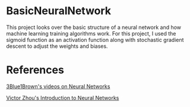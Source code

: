 # BasicNeuralNetwork
This project looks over the basic structure of a neural network and how machine learning training algorithms work. For this project, I used the sigmoid function as an activation function along with stochastic gradient descent to adjust the weights and biases. 

# References

[3Blue1Brown's videos on Neural Networks](https://www.youtube.com/watch?v=aircAruvnKk&list=PLZHQObOWTQDNU6R1_67000Dx_ZCJB-3pi) 

[Victor Zhou's Introduction to Neural Networks](https://victorzhou.com/blog/intro-to-neural-networks/)
